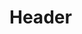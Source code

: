 <!-- TITLE: Expedient Glide -->
<!-- SUBTITLE: Death comes as swiftly as it does silently - this spell accommodates the former, boosting your movement speed significantly for a short time. -->

# Header